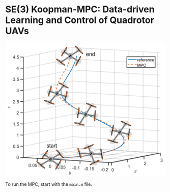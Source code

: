 # SE(3) Koopman-MPC: Data-driven Learning and Control of Quadrotor UAVs
![Screenshot](Figures/MPC_traj_2.png)

To run the MPC, start with the ```main.m``` file.
